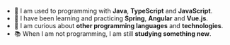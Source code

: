 - 💪 I am used to programming with **Java**, **TypeScript** and **JavaScript**.
- 🌱 I have been learning and practicing **Spring**, **Angular** and **Vue.js**.
- 👀 I am curious about **other programming languages** and **technologies**.
- 📚 When I am not programming, I am still **studying something new**.
